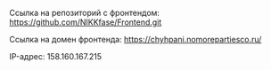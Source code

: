 Ссылка на репозиторий с фронтендом: https://github.com/NIKKfase/Frontend.git

Ссылка на домен фронтенда: https://chyhpani.nomorepartiesco.ru/

IP-адрес: 158.160.167.215
